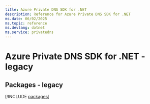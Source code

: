 ```yaml
---
title: Azure Private DNS SDK for .NET
description: Reference for Azure Private DNS SDK for .NET
ms.date: 06/02/2025
ms.topic: reference
ms.devlang: dotnet
ms.service: privatedns
---
```

# Azure Private DNS SDK for .NET - legacy
## Packages - legacy
[!INCLUDE [packages](private-dns-index.md)]